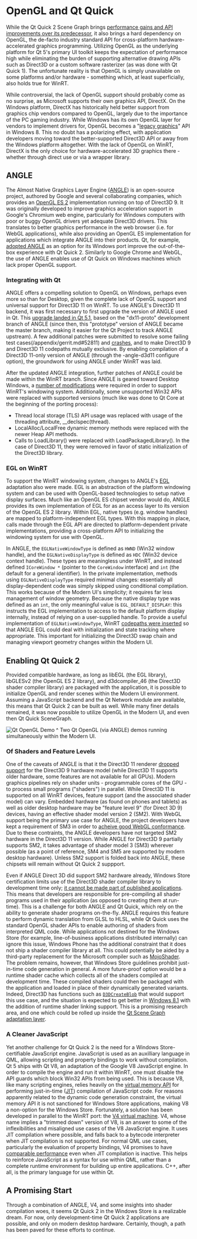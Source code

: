 # OpenGL and Qt Quick

While the Qt Quick 2 Scene Graph brings [performance gains and API improvements over its predecessor](/appendix/references.md#qt-5-alpha), it also brings a hard dependency on OpenGL, the de-facto industry standard API for cross-platform hardware-accelerated graphics programming. Utilizing OpenGL as the underlying platform for Qt 5's primary UI toolkit keeps the expectation of performance high while eliminating the burden of supporting alternative drawing APIs such as Direct3D or a custom software rasterizer (as was done with Qt Quick 1). The unfortunate reality is that OpenGL is simply unavailable on some platforms and/or hardware - something which, at least superficially, also holds true for WinRT.

While controversial, the lack of OpenGL support should probably come as no surprise, as Microsoft supports their own graphics API, DirectX. On the Windows platform, DirectX has historically held better support from graphics chip vendors compared to OpenGL, largely due to the importance of the PC gaming industry. While Windows has its own OpenGL layer for vendors to implement drivers for, OpenGL becomes a "[legacy graphics](/appendix/msdn.md#opengl)" API in Windows 8. This no doubt has a polarizing effect, with application developers moving toward the better-supported Direct3D API or away from the Windows platform altogether. With the lack of OpenGL on WinRT, DirectX is the only choice for hardware-accelerated 3D graphics there - whether through direct use or via a wrapper library.

## ANGLE
The Almost Native Graphics Layer Engine ([ANGLE](/appendix/references.md#angle-project)) is an open-source project, authored by Google and several collaborating companies, which provides an [OpenGL ES 2](/appendix/terms.md#opengl-es-2) implementation running on top of Direct3D 9. It was originally developed to improve graphics acceleration support in Google's Chromium web engine, particularly for Windows computers with poor or buggy OpenGL drivers yet adequate Direct3D drivers. This translates to better graphics performance in the web browser (i.e. for WebGL applications), while also providing an OpenGL ES implementation for applications which integrate ANGLE into their products. Qt, for example, [adopted ANGLE](/appendix/references.md#graphics-on-windows-from-a-different-angle) as an option for its Windows port improve the out-of-the-box experience with Qt Quick 2. Similarly to Google Chrome and WebGL, the use of ANGLE enables use of Qt Quick on Windows machines which lack proper OpenGL support.

### Integrating with Qt
ANGLE offers a compelling solution to OpenGL on Windows, perhaps even more so than for Desktop, given the complete lack of OpenGL support and universal support for Direct3D 11 on WinRT. To use ANGLE's Direct3D 11 backend, it was first necessary to first upgrade the version of ANGLE used in Qt. This [upgrade landed in Qt 5.1](/appendix/gerrit.md#52810), based on the "dx11-proto" development branch of ANGLE (since then, this "prototype" version of ANGLE became the master branch, making it easier for the Qt Project to track ANGLE upstream). A few additional patches were submitted to resolve some failing test cases(/appendix/gerrit.md#52811) and [crashes](/appendix/gerrit.md#53037), and to make Direct3D 9 and Direct3D 11 codepaths mutually exclusive. By enabling compilation of a Direct3D 11-only version of ANGLE (through the -angle-d3d11 configure option), the groundwork for using ANGLE under WinRT was laid.

After the updated ANGLE integration, further patches of ANGLE could be made within the WinRT branch. Since ANGLE is geared toward Desktop Windows, a [number of modifications](/appendix/gerrit.md#51857) were required in order to support WinRT's windowing system. Additionally, some unsupported Win32 APIs were replaced with supported versions (much like was done to Qt Core at the beginning of the porting process):
- Thread local storage (TLS) API usage was replaced with usage of the threading attribute, __declspec(thread).
- LocalAlloc/LocalFree dynamic memory methods were replaced with the newer Heap API methods.
- Calls to LoadLibrary() were replaced with LoadPackagedLibrary(). In the case of Direct3D 11, they were removed in favor of static initialization of the Direct3D library.

### EGL on WinRT
To support the WinRT windowing system, changes to ANGLE's [EGL](/appendix/terms.md#egl) adaptation also were made. EGL is an abstraction of the platform windowing system and can be used with OpenGL-based technologies to setup native display surfaces. Much like an OpenGL ES chipset vendor would do, ANGLE provides its own implementation of EGL for as an access layer to its version of the OpenGL ES 2 library. Within EGL, native types (e.g. window handles) are mapped to platform-independent EGL types. With this mapping in place, calls made through the EGL API are directed to platform-dependent private implementations, providing a cross-platform API to initializing the windowing system for use with OpenGL.

In ANGLE, the `EGLNativeWindowType` is defined as `HWND` (Win32 window handle), and the `EGLNativeDisplayType` is defined as `HDC` (Win32 device context handle). These types are meaningless under WinRT, and instead defined `ICoreWindow *` (pointer to the `CoreWindow` interface) and `int` (the default for a general identifier). In the private implementation, methods using `EGLNativeDisplayType` required minimal changes: essentially all display-dependent code was simply skipped using conditional compilation. This works because of the Modern UI's simplicity; it requires far less management of window geometry. Because the native display type was defined as an `int`, the only meaningful value is `EGL_DEFAULT_DISPLAY`: this instructs the EGL implementation to access to the default platform display internally, instead of relying on a user-supplied handle. To provide a useful implementation of `EGLNativeWindowType`, WinRT [codepaths were inserted](/appendix/gerrit.md#51858) so that ANGLE EGL could deal with initialization and state tracking where appropriate. This important for initializing the Direct3D swap chain and managing viewport geometry changes within the Modern UI.

## Enabling Qt Quick 2
Provided compatible hardware, as long as libEGL (the EGL library), libGLESv2 (the OpenGL ES 2 library), and d3dcompiler_46 (the Direct3D shader compiler library) are packaged with the application, it is possible to initialize OpenGL and render scenes within the Modern UI environment. Assuming a JavaScript backend and the Qt Network module are available, this means that Qt Quick 2 can be built as well. While many finer details remained, it was now possible to utilize OpenGL in the Modern UI, and even then Qt Quick SceneGraph.

![Qt OpenGL Demo](/images/qt-opengl.png)
^ Two Qt OpenGL (via ANGLE) demos running simultaneously within the Modern UI.

### Of Shaders and Feature Levels
One of the caveats of ANGLE is that it the Direct3D 11 renderer [dropped support](/appendix/references.md#angle-project-windows-8-rt-app-store-support) for the Direct3D 9 hardware model (while Direct3D 11 supports older hardware, some features are not available for all GPUs). Modern graphics pipelines rely on shader units - programmable cores of the GPU - to process small programs ("shaders") in parallel. While Direct3D 11 is supported on all WinRT devices, feature support (and the associated shader model) can vary. Embedded hardware (as found on phones and tablets) as well as older desktop hardware may be "feature level 9" (for Direct 3D 9) devices, having an effective shader model version 2 (SM2). With WebGL support being the primary use case for ANGLE, the project developers have kept a requirement of SM3 in order to [acheive good WebGL conformance](/appendix/references.md#opengl-insights-angle). Due to these contraints, the ANGLE developers have not targeted SM2 hardware in the Direct3D 11 version. While ANGLE for Direct3D 9 partially supports SM2, it takes advantage of shader model 3 (SM3) wherever possible (as a point of reference, SM4 and SM5 are supported by modern desktop hardware). Unless SM2 support is folded back into ANGLE, these chipsets will remain without Qt Quick 2 suppport.

Even if ANGLE Direct 3D did support SM2 hardware already, Windows Store certification limits use of the Direct3D shader compiler library to development time only; [it cannot be made part of published applications](/appendix/msdn.md#d3dcompilefromfile). This means that developers are responsible for pre-compiling all shader programs used in their application (as opposed to creating them at run-time). This is a challenge for both ANGLE and Qt Quick, which rely on the ability to generate shader programs on-the-fly. ANGLE requires this feature to perform dynamic translation from GLSL to HLSL, while Qt Quick uses the standard OpenGL shader APIs to enable authoring of shaders from interpreted QML code. While applications not destined for the Windows Store (for example, line-of-business applications distributed internally) can ignore this issue, Windows Phone has the additional constraint that it does not ship a shader compiler library at all. This could potentially be aided by a third-party replacement for the Microsoft compiler such as [MojoShader](/appendix/references.md#mojo-shader). The problem remains, however, that Windows Store guidelines prohibit just-in-time code generation in general. A more future-proof option would be a runtime shader cache which collects all of the shaders compiled at development time. These compiled shaders could then be packaged with the application and loaded in place of their dynamically generated variants. Indeed, Direct3D has functions such as [`D3DCreateBlob`](/appendix/msdn.md#d3dcreateblob) that would support this use case, and the situation is expected to get better in [Windows 8.1](/appendix/msdn.md#windows-8.1-directx-programming) with the addition of runtime shader linking support. This is a promising research area, and one which could be rolled up inside the [Qt Scene Graph adaptation layer](/appendix/references.md#scene-graph-adaptation-layer).

### A Cleaner JavaScript
Yet another challenge for Qt Quick 2 is the need for a Windows Store-certifiable JavaScript engine. JavaScript is used as an auxilliary language in QML, allowing scripting and property bindings to work without compilation. Qt 5 ships with Qt V8, an adaptation of the Google V8 JavaScript engine. In order to compile the engine and run it within WinRT, one must disable the API guards which block Win32 APIs from being used. This is because V8, like many scripting engines, relies heavily on the [virtual memory API](/appendix/msdn.md#memory-management-functions) for performing just-in-time ([JIT](/appendix/terms.md#jit)) compilation of JavaScript code. For reasons apparently related to the dynamic code generation constraint, the virtual memory API it is not sanctioned for Windows Store applications, making V8 a non-option for the Windows Store. Fortunately, a solution has been developed in parallel to the WinRT port: the [V4 virtual machine](/appendix/references.md#evolution-of-the-qml-engine-part-1). V4, whose name implies a "trimmed down" version of V8, is an answer to some of the inflexibilities and misaligned use cases of the V8 JavaScript engine. It uses JIT compilation where possible, and falls back to a bytecode interpreter when JIT compilation is not supported. For normal QML use cases, particularly the evaluation of property bindings, V4 promises to have [comparable performance](/appendix/references.md#qml-engine-internals-part-2-bindings) even when JIT compilation is inactive. This helps to reinforce JavaScript as a syntax for use within QML, rather than a complete runtime environment for building up entire applications. C++, after all, is the primary language for use within Qt.

## A Promising Start
Through a combination of ANGLE, V4, and some insights into shader compilation woes, it seems Qt Quick 2 in the Windows Store is a realizable dream. For now, only development-time Qt Quick 2 applications are possible, and only on modern desktop hardware. Certainly, though, a path has been paved for these efforts to continue.

